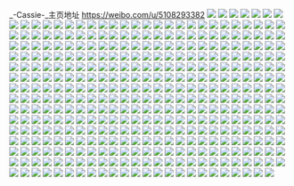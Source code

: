 _-Cassie-_主页地址 https://weibo.com/u/5108293382 
![](https://wx4.sinaimg.cn/mw2000/005zHSsKly1h86q844ejwj33342bcb2a.jpg) 
![](https://wx4.sinaimg.cn/mw2000/005zHSsKly1h84tlfh013j31w02ioas9.jpg) 
![](https://wx4.sinaimg.cn/mw2000/005zHSsKly1h84tlg2q77j316o1kw18j.jpg) 
![](https://wx4.sinaimg.cn/mw2000/005zHSsKly1h84tlgry15j316o1kwk7j.jpg) 
![](https://wx4.sinaimg.cn/mw2000/005zHSsKly1h84tlhbwxxj316o1kw493.jpg) 
![](https://wx4.sinaimg.cn/mw2000/005zHSsKly1h84tlhtklsj316o1kw13h.jpg) 
![](https://wx4.sinaimg.cn/mw2000/005zHSsKly1h84tlnum8hj30u01t0qdl.jpg) 
![](https://wx4.sinaimg.cn/mw2000/005zHSsKly1h83wtpz4ujj30zk0qoak0.jpg) 
![](https://wx4.sinaimg.cn/mw2000/005zHSsKly1h83wtq8yo5j30zk0qon69.jpg) 
![](https://wx4.sinaimg.cn/mw2000/005zHSsKly1h83wtqmo8pj30zk0qownc.jpg) 
![](https://wx4.sinaimg.cn/mw2000/005zHSsKly1h83wtqyxdcj30zk0qon54.jpg) 
![](https://wx4.sinaimg.cn/mw2000/005zHSsKly1h83wtr94qqj30zk0qotiv.jpg) 
![](https://wx4.sinaimg.cn/mw2000/005zHSsKly1h83wtplfx4j30zk0qothw.jpg) 
![](https://wx4.sinaimg.cn/mw2000/005zHSsKly1h83wtrj8btj30zk0qodox.jpg) 
![](https://wx4.sinaimg.cn/mw2000/005zHSsKly1h83wttt45bj33s051cqv7.jpg) 
![](https://wx4.sinaimg.cn/mw2000/005zHSsKly1h83wtuadtij30zk0qon4f.jpg) 
![](https://wx4.sinaimg.cn/mw2000/005zHSsKly1h83wturm1pj30zk0qo7cd.jpg) 
![](https://wx4.sinaimg.cn/mw2000/005zHSsKly1h83wtv1kklj30zk0qo451.jpg) 
![](https://wx4.sinaimg.cn/mw2000/005zHSsKly1h83wtvfkv6j30zk0qowp8.jpg) 
![](https://wx4.sinaimg.cn/mw2000/005zHSsKly1h83wtxc5qnj33s051c4qs.jpg) 
![](https://wx4.sinaimg.cn/mw2000/005zHSsKly1h83wtz81ntj33s051cb2c.jpg) 
![](https://wx4.sinaimg.cn/mw2000/005zHSsKly1h83wu1fs6kj33s051c7wk.jpg) 
![](https://wx4.sinaimg.cn/mw2000/005zHSsKly1h83wu335p3j32o03k0b2a.jpg) 
![](https://wx4.sinaimg.cn/mw2000/005zHSsKly1h83wu4zkzcj33s051c4qt.jpg) 
![](https://wx4.sinaimg.cn/mw2000/005zHSsKly1h83wu72cbej33s051chdw.jpg) 
![](https://wx4.sinaimg.cn/mw2000/005zHSsKly1h83sgpmttbj31w02iohbe.jpg) 
![](https://wx4.sinaimg.cn/mw2000/005zHSsKly1h83sgsuep1j33s051cx6s.jpg) 
![](https://wx4.sinaimg.cn/mw2000/005zHSsKly1h82o375qdcj31w02iotzc.jpg) 
![](https://wx4.sinaimg.cn/mw2000/005zHSsKly1h82o38gq5zj316o1kwdp9.jpg) 
![](https://wx4.sinaimg.cn/mw2000/005zHSsKly1h82o39mx95j316o1kw4b3.jpg) 
![](https://wx4.sinaimg.cn/mw2000/005zHSsKly1h82o3ajuucj31kw16owsc.jpg) 
![](https://wx4.sinaimg.cn/mw2000/005zHSsKly1h82o3c2df8j31w02io4qp.jpg) 
![](https://wx4.sinaimg.cn/mw2000/005zHSsKly1h82o3dtajlj31w02iob29.jpg) 
![](https://wx4.sinaimg.cn/mw2000/005zHSsKly1h82o3fhrvtj31w02io7wh.jpg) 
![](https://wx4.sinaimg.cn/mw2000/005zHSsKly1h82o3h2nh8j31w02io4qp.jpg) 
![](https://wx4.sinaimg.cn/mw2000/005zHSsKly1h82o3j8rt8j31w02io7wh.jpg) 
![](https://wx4.sinaimg.cn/mw2000/005zHSsKly1h82o3qjz0rj32io1w04qp.jpg) 
![](https://wx4.sinaimg.cn/mw2000/005zHSsKly1h82o3scq8oj351c3s0e83.jpg) 
![](https://wx4.sinaimg.cn/mw2000/005zHSsKly1h82o3u8io3j351c3s0kjn.jpg) 
![](https://wx4.sinaimg.cn/mw2000/005zHSsKly1h82o3zwffqj32bc334kjm.jpg) 
![](https://wx4.sinaimg.cn/mw2000/005zHSsKly1h82o40fksxj30u01t0qdl.jpg) 
![](https://wx4.sinaimg.cn/mw2000/005zHSsKly1h82o4218vnj32bc3341ky.jpg) 
![](https://wx4.sinaimg.cn/mw2000/005zHSsKly1h82o44bdsaj32bc3347wj.jpg) 
![](https://wx4.sinaimg.cn/mw2000/005zHSsKly1h82o4cy213j32bc3347wl.jpg) 
![](https://wx4.sinaimg.cn/mw2000/005zHSsKly1h82o4el905j30qo0ilq3o.jpg) 
![](https://wx4.sinaimg.cn/mw2000/005zHSsKly1h816tlkbqzj33342bcu0x.jpg) 
![](https://wx4.sinaimg.cn/mw2000/005zHSsKly1h80eo2c5buj31w02ip4qp.jpg) 
![](https://wx4.sinaimg.cn/mw2000/005zHSsKly1h80eo37z7bj32bc334npe.jpg) 
![](https://wx4.sinaimg.cn/mw2000/005zHSsKly1h80eo46yw9j32bc3344qq.jpg) 
![](https://wx4.sinaimg.cn/mw2000/005zHSsKly1h80eo59jl4j32bc334e82.jpg) 
![](https://wx4.sinaimg.cn/mw2000/005zHSsKly1h80eo76fjjj32bc3344qu.jpg) 
![](https://wx4.sinaimg.cn/mw2000/005zHSsKly1h80eo8k6ztj33342bcx6q.jpg) 
![](https://wx4.sinaimg.cn/mw2000/005zHSsKly1h80eo8zzv7j30u01t0jxz.jpg) 
![](https://wx4.sinaimg.cn/mw2000/005zHSsKly1h7wnu1ugbtj31400u0nfx.jpg) 
![](https://wx4.sinaimg.cn/mw2000/005zHSsKly1h7uh7sz9j7j33342bce83.jpg) 
![](https://wx4.sinaimg.cn/mw2000/005zHSsKly1h7u963yextj32bc334e82.jpg) 
![](https://wx4.sinaimg.cn/mw2000/005zHSsKly1h7tbho73avj31w02iou0x.jpg) 
![](https://wx4.sinaimg.cn/mw2000/005zHSsKly1h7tbhelbg8j31w02iokjl.jpg) 
![](https://wx4.sinaimg.cn/mw2000/005zHSsKly1h7tbhfv7zdj32io1w01kx.jpg) 
![](https://wx4.sinaimg.cn/mw2000/005zHSsKly1h7tbhh4i6lj31w02iohdt.jpg) 
![](https://wx4.sinaimg.cn/mw2000/005zHSsKly1h7tbhiju6dj31w02ioh7f.jpg) 
![](https://wx4.sinaimg.cn/mw2000/005zHSsKly1h7tbhjx5z1j31w02iou0x.jpg) 
![](https://wx4.sinaimg.cn/mw2000/005zHSsKly1h7tbhkvk45j33342bce82.jpg) 
![](https://wx4.sinaimg.cn/mw2000/005zHSsKly1h7tbhmblstj33s051cnpf.jpg) 
![](https://wx4.sinaimg.cn/mw2000/005zHSsKly1h7tbhpkxnwj31w02ioqv5.jpg) 
![](https://wx4.sinaimg.cn/mw2000/005zHSsKly1h7tbhmsm3yj30u01400vq.jpg) 
![](https://wx4.sinaimg.cn/mw2000/005zHSsKly1h7tbhqj5rhj32bc334e81.jpg) 
![](https://wx4.sinaimg.cn/mw2000/005zHSsKly1h7tbhrjl2lj31w02io7wh.jpg) 
![](https://wx4.sinaimg.cn/mw2000/005zHSsKly1h7tbhsg1fgj32bc3344qq.jpg) 
![](https://wx4.sinaimg.cn/mw2000/005zHSsKly1h7t46ew2kqj31w02iou0x.jpg) 
![](https://wx4.sinaimg.cn/mw2000/005zHSsKly1h7stccbtg1j33342bc1ky.jpg) 
![](https://wx4.sinaimg.cn/mw2000/005zHSsKly1h7s6w9peq3j32io1w0x6p.jpg) 
![](https://wx4.sinaimg.cn/mw2000/005zHSsKly1h7s6waaetrj30zk1be43a.jpg) 
![](https://wx4.sinaimg.cn/mw2000/005zHSsKly1h7s6w83cgjj30u01t0tkj.jpg) 
![](https://wx4.sinaimg.cn/mw2000/005zHSsKly1h7s6wax5yrj31be0zkdpy.jpg) 
![](https://wx4.sinaimg.cn/mw2000/005zHSsKly1h7s6wbg11bj31be0zktfd.jpg) 
![](https://wx4.sinaimg.cn/mw2000/005zHSsKly1h7s6wbqv2cj30zk1bedjk.jpg) 
![](https://wx4.sinaimg.cn/mw2000/005zHSsKly1h7s6wc7702j30zk1betah.jpg) 
![](https://wx4.sinaimg.cn/mw2000/005zHSsKly1h7s6wcii1nj30zk1be7an.jpg) 
![](https://wx4.sinaimg.cn/mw2000/005zHSsKly1h7s6wcpbm7j31be0zkte7.jpg) 
![](https://wx4.sinaimg.cn/mw2000/005zHSsKly1h7pbl8u0v8j32bc334kjo.jpg) 
![](https://wx4.sinaimg.cn/mw2000/005zHSsKly1h7ovb8ww1ej30zk1betla.jpg) 
![](https://wx4.sinaimg.cn/mw2000/005zHSsKly1h7ovb96ct1j31be0zk43s.jpg) 
![](https://wx4.sinaimg.cn/mw2000/005zHSsKly1h7ovb9ez5pj30zk1be752.jpg) 
![](https://wx4.sinaimg.cn/mw2000/005zHSsKly1h7ovb9oieyj30zk1be40t.jpg) 
![](https://wx4.sinaimg.cn/mw2000/005zHSsKly1h7ovb9vzspj30zk1bejv9.jpg) 
![](https://wx4.sinaimg.cn/mw2000/005zHSsKly1h7ovbaidznj32io1w0x6p.jpg) 
![](https://wx4.sinaimg.cn/mw2000/005zHSsKly1h7ovbaw6e3j30zk0qok19.jpg) 
![](https://wx4.sinaimg.cn/mw2000/005zHSsKly1h7ovbb7krxj30zk0qo13t.jpg) 
![](https://wx4.sinaimg.cn/mw2000/005zHSsKly1h7ovbbiqndj30zk0qowkn.jpg) 
![](https://wx4.sinaimg.cn/mw2000/005zHSsKly1h7ovb89be9j30zk0qon8d.jpg) 
![](https://wx4.sinaimg.cn/mw2000/005zHSsKly1h7oq2iz97kj32io1w01ky.jpg) 
![](https://wx4.sinaimg.cn/mw2000/005zHSsKly1h7lw5jjc0dj30qo06zjs8.jpg) 
![](https://wx4.sinaimg.cn/mw2000/005zHSsKly1h7k6lxb4cuj32io1w01kx.jpg) 
![](https://wx4.sinaimg.cn/mw2000/005zHSsKly1h7k6lyumdgj31w02ioqv5.jpg) 
![](https://wx4.sinaimg.cn/mw2000/005zHSsKly1h7k6m0gzvoj31w02iokjl.jpg) 
![](https://wx4.sinaimg.cn/mw2000/005zHSsKly1h7k6m198iyj33342bckjl.jpg) 
![](https://wx4.sinaimg.cn/mw2000/005zHSsKly1h7k6m1xxi1j32bc334hdt.jpg) 
![](https://wx4.sinaimg.cn/mw2000/005zHSsKly1h7k6m3sjt2j32bc334x6t.jpg) 
![](https://wx4.sinaimg.cn/mw2000/005zHSsKly1h7k6m5ghgrj32bc334qv7.jpg) 
![](https://wx4.sinaimg.cn/mw2000/005zHSsKly1h7gjo69su2j31w02iob29.jpg) 
![](https://wx4.sinaimg.cn/mw2000/005zHSsKly1h7gjo7dthxj31w02io7bo.jpg) 
![](https://wx4.sinaimg.cn/mw2000/005zHSsKly1h7gjo8vhg6j31w02iojx7.jpg) 
![](https://wx4.sinaimg.cn/mw2000/005zHSsKly1h7gjoe0dwcj31w02iodl5.jpg) 
![](https://wx4.sinaimg.cn/mw2000/005zHSsKly1h7gjo9wgc2j31w02iotfe.jpg) 
![](https://wx4.sinaimg.cn/mw2000/005zHSsKly1h7gjoav3gjj31w02ion1d.jpg) 
![](https://wx4.sinaimg.cn/mw2000/005zHSsKly1h7gjobxjtcj31w02ionpd.jpg) 
![](https://wx4.sinaimg.cn/mw2000/005zHSsKly1h7gjocydohj31w02iogpo.jpg) 
![](https://wx4.sinaimg.cn/mw2000/005zHSsKly1h7gjoezjjuj31w02iodj7.jpg) 
![](https://wx4.sinaimg.cn/mw2000/005zHSsKly1h7gjogvo8fj32io1w07fw.jpg) 
![](https://wx4.sinaimg.cn/mw2000/005zHSsKly1h7gjoi6g74j33342bckjl.jpg) 
![](https://wx4.sinaimg.cn/mw2000/005zHSsKly1h7gjojv5eej32bc3347wh.jpg) 
![](https://wx4.sinaimg.cn/mw2000/005zHSsKly1h7gjolftxcj32bc3347wi.jpg) 
![](https://wx4.sinaimg.cn/mw2000/005zHSsKly1h7gjomrp8gj32bc334u0z.jpg) 
![](https://wx4.sinaimg.cn/mw2000/005zHSsKly1h7gjonnb13j32bc334u0x.jpg) 
![](https://wx4.sinaimg.cn/mw2000/005zHSsKly1h7gjoowpq8j32bc3344qq.jpg) 
![](https://wx4.sinaimg.cn/mw2000/005zHSsKly1h77dzjx87gj32c0340x6q.jpg) 
![](https://wx4.sinaimg.cn/mw2000/005zHSsKly1h77dzkwcvcj32c0340x6p.jpg) 
![](https://wx4.sinaimg.cn/mw2000/005zHSsKly1h77dzn768hj32c0340tv4.jpg) 
![](https://wx4.sinaimg.cn/mw2000/005zHSsKly1h77dzqm20ij32bq340x6q.jpg) 
![](https://wx4.sinaimg.cn/mw2000/005zHSsKly1h77dzrd5oqj30zk0qoakk.jpg) 
![](https://wx4.sinaimg.cn/mw2000/005zHSsKly1h77dzrn45ij30zk1bewnm.jpg) 
![](https://wx4.sinaimg.cn/mw2000/005zHSsKly1h77dzh1mmjj30zk1begys.jpg) 
![](https://wx4.sinaimg.cn/mw2000/005zHSsKly1h77dzrz88aj30zk1bewfs.jpg) 
![](https://wx4.sinaimg.cn/mw2000/005zHSsKly1h77dzswkkkj30zk1bemyc.jpg) 
![](https://wx4.sinaimg.cn/mw2000/005zHSsKly1h77dzvw21jj32c23407wl.jpg) 
![](https://wx4.sinaimg.cn/mw2000/005zHSsKly1h77do7g87uj33402c0b2b.jpg) 
![](https://wx4.sinaimg.cn/mw2000/005zHSsKly1h77do9bstlj33402c0qv7.jpg) 
![](https://wx4.sinaimg.cn/mw2000/005zHSsKly1h77doatovnj33402c0wxc.jpg) 
![](https://wx4.sinaimg.cn/mw2000/005zHSsKly1h77doc6k6nj32c03407h5.jpg) 
![](https://wx4.sinaimg.cn/mw2000/005zHSsKly1h77doci4bbj31be0zkjyf.jpg) 
![](https://wx4.sinaimg.cn/mw2000/005zHSsKly1h77do69szyj30zk1be430.jpg) 
![](https://wx4.sinaimg.cn/mw2000/005zHSsKly1h77buhw08xj322t1sce82.jpg) 
![](https://wx4.sinaimg.cn/mw2000/005zHSsKly1h77buffk5vj32061mex6p.jpg) 
![](https://wx4.sinaimg.cn/mw2000/005zHSsKly1h77budgneej32ds1scwt6.jpg) 
![](https://wx4.sinaimg.cn/mw2000/005zHSsKly1h776tr1zd7j33342bc7wh.jpg) 
![](https://wx4.sinaimg.cn/mw2000/005zHSsKly1h776tswj7fj351c3s0hdw.jpg) 
![](https://wx4.sinaimg.cn/mw2000/005zHSsKly1h776ttw3ptj32bc334afb.jpg) 
![](https://wx4.sinaimg.cn/mw2000/005zHSsKly1h776tuuyimj33342bcqv6.jpg) 
![](https://wx4.sinaimg.cn/mw2000/005zHSsKly1h776twicw2j32bc334gpl.jpg) 
![](https://wx4.sinaimg.cn/mw2000/005zHSsKly1h774ll1ef0j30qo0pv79f.jpg) 
![](https://wx4.sinaimg.cn/mw2000/005zHSsKly1h75zmrdxyvj32bc334b2b.jpg) 
![](https://wx4.sinaimg.cn/mw2000/005zHSsKly1h6k67zz7djj33402c0k3j.jpg) 
![](https://wx4.sinaimg.cn/mw2000/005zHSsKly1h6k6834spbj33402c01kx.jpg) 
![](https://wx4.sinaimg.cn/mw2000/005zHSsKly1h6k685ktz5j33402c04b2.jpg) 
![](https://wx4.sinaimg.cn/mw2000/005zHSsKly1h6k687zryjj32ds1scnpe.jpg) 
![](https://wx4.sinaimg.cn/mw2000/005zHSsKly1h6k68akwskj33402c0tg2.jpg) 
![](https://wx4.sinaimg.cn/mw2000/005zHSsKly1h6k68broojj33402c0b2b.jpg) 
![](https://wx4.sinaimg.cn/mw2000/005zHSsKly1h6k68cyhfzj33402c0x6q.jpg) 
![](https://wx4.sinaimg.cn/mw2000/005zHSsKly1h6k68gf1r2j33402c0u0z.jpg) 
![](https://wx4.sinaimg.cn/mw2000/005zHSsKly1h6k67wa30sj33402c0hdv.jpg) 
![](https://wx4.sinaimg.cn/mw2000/005zHSsKly1h6k395csezj351c3s012g.jpg) 
![](https://wx4.sinaimg.cn/mw2000/005zHSsKly1h6j8qcm68ej30zk1bedlf.jpg) 
![](https://wx4.sinaimg.cn/mw2000/005zHSsKly1h6j8qczb71j31be0zkdj9.jpg) 
![](https://wx4.sinaimg.cn/mw2000/005zHSsKly1h6j8qd7wuqj31be0zkn59.jpg) 
![](https://wx4.sinaimg.cn/mw2000/005zHSsKly1h6j8qdzhcqj31k016043r.jpg) 
![](https://wx4.sinaimg.cn/mw2000/005zHSsKly1h6j8qghfz8j33402c0npf.jpg) 
![](https://wx4.sinaimg.cn/mw2000/005zHSsKly1h6j8qhpwaqj31k01604om.jpg) 
![](https://wx4.sinaimg.cn/mw2000/005zHSsKly1h6j8qj89k9j31k0160qrf.jpg) 
![](https://wx4.sinaimg.cn/mw2000/005zHSsKly1h6j8qjvvuhj31k01607c7.jpg) 
![](https://wx4.sinaimg.cn/mw2000/005zHSsKly1h6j4es9kf7j33402c0kjn.jpg) 
![](https://wx4.sinaimg.cn/mw2000/005zHSsKly1h6j4ew1iugj33402c04ae.jpg) 
![](https://wx4.sinaimg.cn/mw2000/005zHSsKly1h6j4f8nkt8j32c0340x6t.jpg) 
![](https://wx4.sinaimg.cn/mw2000/005zHSsKly1h6j4fpfj18j33402c07wl.jpg) 
![](https://wx4.sinaimg.cn/mw2000/005zHSsKly1h6j4g2yya3j33402c0hdv.jpg) 
![](https://wx4.sinaimg.cn/mw2000/005zHSsKly1h6j4jh5qlzj33402c0u10.jpg) 
![](https://wx4.sinaimg.cn/mw2000/005zHSsKly1h6j4jmwmisj33402c0wtm.jpg) 
![](https://wx4.sinaimg.cn/mw2000/005zHSsKly1h6j4jsryiij33402c0hdv.jpg) 
![](https://wx4.sinaimg.cn/mw2000/005zHSsKly1h6j4jtl53kj31be0zkak7.jpg) 
![](https://wx4.sinaimg.cn/mw2000/005zHSsKly1h6j4ju2lskj31be0zk7g7.jpg) 
![](https://wx4.sinaimg.cn/mw2000/005zHSsKly1h6fslkrcxxj32bc334u0x.jpg) 
![](https://wx4.sinaimg.cn/mw2000/005zHSsKly1h6fse841r1j33362bcah8.jpg) 
![](https://wx4.sinaimg.cn/mw2000/005zHSsKly1h6dxczbfpmj32bc34uu0x.jpg) 
![](https://wx4.sinaimg.cn/mw2000/005zHSsKly1h6dxd0xe6jj316o1kwwu4.jpg) 
![](https://wx4.sinaimg.cn/mw2000/005zHSsKly1h6dxd5zgxdj32bc340x6p.jpg) 
![](https://wx4.sinaimg.cn/mw2000/005zHSsKly1h6dxddvyl9j32bc3344qq.jpg) 
![](https://wx4.sinaimg.cn/mw2000/005zHSsKly1h6dxe9cdkyj351c3s0kjp.jpg) 
![](https://wx4.sinaimg.cn/mw2000/005zHSsKly1h6dxdok5d3j32io1w0kjl.jpg) 
![](https://wx4.sinaimg.cn/mw2000/005zHSsKly1h6dxda8y60j32io1w0h0y.jpg) 
![](https://wx4.sinaimg.cn/mw2000/005zHSsKly1h6dxdhtpgmj32bc348ag3.jpg) 
![](https://wx4.sinaimg.cn/mw2000/005zHSsKly1h6dxdlhbrxj32bc3347wi.jpg) 
![](https://wx4.sinaimg.cn/mw2000/005zHSsKly1h6dxdqp28gj32bc3347wi.jpg) 
![](https://wx4.sinaimg.cn/mw2000/005zHSsKly1h6dxdsppg2j32bc3347a6.jpg) 
![](https://wx4.sinaimg.cn/mw2000/005zHSsKly1h6dxec6d1uj31w02ioe81.jpg) 
![](https://wx4.sinaimg.cn/mw2000/005zHSsKly1h6dxduo2c9j31h62ionju.jpg) 
![](https://wx4.sinaimg.cn/mw2000/005zHSsKly1h6dxdx0l7kj31w02io0v1.jpg) 
![](https://wx4.sinaimg.cn/mw2000/005zHSsKly1h6dxdz2y7ij32bc33443b.jpg) 
![](https://wx4.sinaimg.cn/mw2000/005zHSsKly1h6dxe2iqhej32bc334kjn.jpg) 
![](https://wx4.sinaimg.cn/mw2000/005zHSsKly1h6dxe4v5g2j32io1w0dhr.jpg) 
![](https://wx4.sinaimg.cn/mw2000/005zHSsKly1h6dxee9spkj32bc334q8q.jpg) 
![](https://wx4.sinaimg.cn/mw2000/005zHSsKly1h65ah9lctfj33342bc75r.jpg) 
![](https://wx4.sinaimg.cn/mw2000/005zHSsKly1h61ldsk7g2j30w80qo401.jpg) 
![](https://wx4.sinaimg.cn/mw2000/005zHSsKly1h61ldr4a18j30wq0qowpg.jpg) 
![](https://wx4.sinaimg.cn/mw2000/005zHSsKly1h61ldu4v82j30wm0qoal2.jpg) 
![](https://wx4.sinaimg.cn/mw2000/005zHSsKly1h61ldvp1tej30wo0qoac0.jpg) 
![](https://wx4.sinaimg.cn/mw2000/005zHSsKly1h61ldx76gyj30zk0qodop.jpg) 
![](https://wx4.sinaimg.cn/mw2000/005zHSsKly1h61ldy0bgbj30zk0qon65.jpg) 
![](https://wx4.sinaimg.cn/mw2000/005zHSsKly1h61ldz1q9hj30zk0qogw5.jpg) 
![](https://wx4.sinaimg.cn/mw2000/005zHSsKly1h61ldzkierj30zk0k03ze.jpg) 
![](https://wx4.sinaimg.cn/mw2000/005zHSsKly1h60nrd4s37j31w02iob29.jpg) 
![](https://wx4.sinaimg.cn/mw2000/005zHSsKly1h60nrjw7h9j31w02iob29.jpg) 
![](https://wx4.sinaimg.cn/mw2000/005zHSsKly1h60nrrrb54j31w02iotd1.jpg) 
![](https://wx4.sinaimg.cn/mw2000/005zHSsKly1h60nswrshhj335s2dc1kz.jpg) 
![](https://wx4.sinaimg.cn/mw2000/005zHSsKly1h60ntxtim4j33342bckjm.jpg) 
![](https://wx4.sinaimg.cn/mw2000/005zHSsKly1h60nrx5bsfj32bc334jyt.jpg) 
![](https://wx4.sinaimg.cn/mw2000/005zHSsKly1h60ns1vreij32bc334npd.jpg) 
![](https://wx4.sinaimg.cn/mw2000/005zHSsKly1h60ns5vqb5j33342bc785.jpg) 
![](https://wx4.sinaimg.cn/mw2000/005zHSsKly1h60nu2khhej32bc3344qq.jpg) 
![](https://wx4.sinaimg.cn/mw2000/005zHSsKly1h60nsgkujsj32az3427wh.jpg) 
![](https://wx4.sinaimg.cn/mw2000/005zHSsKly1h60nspsni7j32aw340kjl.jpg) 
![](https://wx4.sinaimg.cn/mw2000/005zHSsKly1h60nsbjilpj31w02ion03.jpg) 
![](https://wx4.sinaimg.cn/mw2000/005zHSsKly1h60nt9sr39j33342bcu0y.jpg) 
![](https://wx4.sinaimg.cn/mw2000/005zHSsKly1h60ntly33qj32bc334tcy.jpg) 
![](https://wx4.sinaimg.cn/mw2000/005zHSsKly1h60nu68b97j33342bcnpd.jpg) 
![](https://wx4.sinaimg.cn/mw2000/005zHSsKly1h60nu9fc5uj33342bc0zf.jpg) 
![](https://wx4.sinaimg.cn/mw2000/005zHSsKly1h60h7y2dooj33342bckjl.jpg) 
![](https://wx4.sinaimg.cn/mw2000/005zHSsKly1h5yxe07tyzj32bc334x6p.jpg) 
![](https://wx4.sinaimg.cn/mw2000/005zHSsKly1h5xpden0sqj335s2dcam6.jpg) 
![](https://wx4.sinaimg.cn/mw2000/005zHSsKly1h5xpdglnwjj33342bc7uz.jpg) 
![](https://wx4.sinaimg.cn/mw2000/005zHSsKly1h5xpdl10nfj32bc334npe.jpg) 
![](https://wx4.sinaimg.cn/mw2000/005zHSsKly1h5w1t0vrvuj30zk0qogul.jpg) 
![](https://wx4.sinaimg.cn/mw2000/005zHSsKly1h5w1t1suzyj30zk0qon62.jpg) 
![](https://wx4.sinaimg.cn/mw2000/005zHSsKly1h5qwpjcunrj30p71c60w9.jpg) 
![](https://wx4.sinaimg.cn/mw2000/005zHSsKly1h5qwpjsfc7j30pr1c6acy.jpg) 
![](https://wx4.sinaimg.cn/mw2000/005zHSsKly1h5prcr7a07j30sc1ln17h.jpg) 
![](https://wx4.sinaimg.cn/mw2000/005zHSsKly1h5prcrmgqij30vk0u0jv5.jpg) 
![](https://wx4.sinaimg.cn/mw2000/005zHSsKly1h5prcs73szj30u03a1tjy.jpg) 
![](https://wx4.sinaimg.cn/mw2000/005zHSsKly1h5prcssi6cj30u00jxwk1.jpg) 
![](https://wx4.sinaimg.cn/mw2000/005zHSsKly1h5prctocf6j30wg138n9l.jpg) 
![](https://wx4.sinaimg.cn/mw2000/005zHSsKly1h5prcunb50j30v91vowyq.jpg) 
![](https://wx4.sinaimg.cn/mw2000/005zHSsKly1h5prcvi0k7j30v91vok8j.jpg) 
![](https://wx4.sinaimg.cn/mw2000/005zHSsKly1h5prcwntvgj31t00u0tgc.jpg) 
![](https://wx4.sinaimg.cn/mw2000/005zHSsKly1h5prm1ou3lj31t00u0123.jpg) 
![](https://wx4.sinaimg.cn/mw2000/005zHSsKly1h5oyq5uplbj33s051cqv7.jpg) 
![](https://wx4.sinaimg.cn/mw2000/005zHSsKly1h5oyqeoaogj32bc334aut.jpg) 
![](https://wx4.sinaimg.cn/mw2000/005zHSsKly1h5oypz4qp3j33s051cu0z.jpg) 
![](https://wx4.sinaimg.cn/mw2000/005zHSsKly1h5oyqd7fhej32bc334h9i.jpg) 
![](https://wx4.sinaimg.cn/mw2000/005zHSsKly1h5oyqbbku5j33s051c4qr.jpg) 
![](https://wx4.sinaimg.cn/mw2000/005zHSsKly1h5oyqg3wunj32bc334tt1.jpg) 
![](https://wx4.sinaimg.cn/mw2000/005zHSsKly1h5mvtb8ox3j32bc334kjo.jpg) 
![](https://wx4.sinaimg.cn/mw2000/005zHSsKly1h5mvtcmjddj32bc334e82.jpg) 
![](https://wx4.sinaimg.cn/mw2000/005zHSsKly1h5mvikz7cgj31o02807wh.jpg) 
![](https://wx4.sinaimg.cn/mw2000/005zHSsKly1h5mvimhdrgj31o0280b2a.jpg) 
![](https://wx4.sinaimg.cn/mw2000/005zHSsKly1h5mving8ubj31o0280npd.jpg) 
![](https://wx4.sinaimg.cn/mw2000/005zHSsKly1h5mviplb9fj32c0340e83.jpg) 
![](https://wx4.sinaimg.cn/mw2000/005zHSsKly1h5mvis50dej32c0340x6q.jpg) 
![](https://wx4.sinaimg.cn/mw2000/005zHSsKly1h5mviuv726j32c03407wk.jpg) 
![](https://wx4.sinaimg.cn/mw2000/005zHSsKly1h5mvixw2tgj32c0340qv7.jpg) 
![](https://wx4.sinaimg.cn/mw2000/005zHSsKly1h5mviypa2sj32bc334b2a.jpg) 
![](https://wx4.sinaimg.cn/mw2000/005zHSsKly1h5mvji6kx6j32c0340qv7.jpg) 
![](https://wx4.sinaimg.cn/mw2000/005zHSsKly1h5marleq0aj33s051cx6r.jpg) 
![](https://wx4.sinaimg.cn/mw2000/005zHSsKly1h5marqjo0hj32bc3344qq.jpg) 
![](https://wx4.sinaimg.cn/mw2000/005zHSsKly1h5marxtmfrj33s051cnpf.jpg) 
![](https://wx4.sinaimg.cn/mw2000/005zHSsKly1h5mas3w2cpj33s051cqv7.jpg) 
![](https://wx4.sinaimg.cn/mw2000/005zHSsKly1h5masaw85dj33s051cu0z.jpg) 
![](https://wx4.sinaimg.cn/mw2000/005zHSsKly1h5masdc1faj33342bc7wh.jpg) 
![](https://wx4.sinaimg.cn/mw2000/005zHSsKly1h5masjs8rrj33s051cnpf.jpg) 
![](https://wx4.sinaimg.cn/mw2000/005zHSsKly1h5mast1e72j33s051ce84.jpg) 
![](https://wx4.sinaimg.cn/mw2000/005zHSsKly1h5mat2uxnsj32o03k07wi.jpg) 
![](https://wx4.sinaimg.cn/mw2000/005zHSsKly1h5mat9z5t0j33k02b61ky.jpg) 
![](https://wx4.sinaimg.cn/mw2000/005zHSsKly1h5matestu0j33342bchdu.jpg) 
![](https://wx4.sinaimg.cn/mw2000/005zHSsKly1h5maosrmsuj316o1kwtqb.jpg) 
![](https://wx4.sinaimg.cn/mw2000/005zHSsKly1h5maow7fdqj32bc334hdt.jpg) 
![](https://wx4.sinaimg.cn/mw2000/005zHSsKly1h5map4hqupj32bc334b29.jpg) 
![](https://wx4.sinaimg.cn/mw2000/005zHSsKly1h5map8d8byj32bc334b2a.jpg) 
![](https://wx4.sinaimg.cn/mw2000/005zHSsKly1h5maqamndqj31w02ionpd.jpg) 
![](https://wx4.sinaimg.cn/mw2000/005zHSsKly1h5mape67shj32bc334x6q.jpg) 
![](https://wx4.sinaimg.cn/mw2000/005zHSsKly1h5mapj25dvj33342bcx6q.jpg) 
![](https://wx4.sinaimg.cn/mw2000/005zHSsKly1h5mapnc86ej33342bce82.jpg) 
![](https://wx4.sinaimg.cn/mw2000/005zHSsKly1h5maprw8hkj32bc334npe.jpg) 
![](https://wx4.sinaimg.cn/mw2000/005zHSsKly1h5mapvm7hbj33342bc7wi.jpg) 
![](https://wx4.sinaimg.cn/mw2000/005zHSsKly1h5mapzc65oj33342bcx6p.jpg) 
![](https://wx4.sinaimg.cn/mw2000/005zHSsKly1h5maq3n4exj33342bcb2a.jpg) 
![](https://wx4.sinaimg.cn/mw2000/005zHSsKly1h5m69h85l2j33s051fqv6.jpg) 
![](https://wx4.sinaimg.cn/mw2000/005zHSsKly1h5lq547aqnj31w02iokjl.jpg) 
![](https://wx4.sinaimg.cn/mw2000/005zHSsKly1h5lq54udkej316o1kwtqb.jpg) 
![](https://wx4.sinaimg.cn/mw2000/005zHSsKly1h5lq55o85zj32bc3347wi.jpg) 
![](https://wx4.sinaimg.cn/mw2000/005zHSsKly1h5i54mjwh8j33342bcx6p.jpg) 
![](https://wx4.sinaimg.cn/mw2000/005zHSsKly1h5i54pkrrwj33342bcb29.jpg) 
![](https://wx4.sinaimg.cn/mw2000/005zHSsKly1h5i54t8acdj33342bcnpd.jpg) 
![](https://wx4.sinaimg.cn/mw2000/005zHSsKly1h5gtrrgw5aj33s051chdv.jpg) 
![](https://wx4.sinaimg.cn/mw2000/005zHSsKly1h5gtrsutfmj33s051cnpf.jpg) 
![](https://wx4.sinaimg.cn/mw2000/005zHSsKly1h5gtruwm18j33s051c1l0.jpg) 
![](https://wx4.sinaimg.cn/mw2000/005zHSsKly1h5b8akgotuj32bc3344qq.jpg) 
![](https://wx4.sinaimg.cn/mw2000/005zHSsKly1h5b8anx63sj32bc334e82.jpg) 
![](https://wx4.sinaimg.cn/mw2000/005zHSsKly1h5b8arp8cnj32bc336qv5.jpg) 
![](https://wx4.sinaimg.cn/mw2000/005zHSsKly1h5b8atu2ozj32bc3344qq.jpg) 
![](https://wx4.sinaimg.cn/mw2000/005zHSsKly1h5b8avrijfj32bc3344qq.jpg) 
![](https://wx4.sinaimg.cn/mw2000/005zHSsKly1h5b8axjo4kj32bc334kjm.jpg) 
![](https://wx4.sinaimg.cn/mw2000/005zHSsKly1h5b8az5tl8j32bc334kjl.jpg) 
![](https://wx4.sinaimg.cn/mw2000/005zHSsKly1h5b8b0z22pj32bc3344qq.jpg) 
![](https://wx4.sinaimg.cn/mw2000/005zHSsKly1h5b8b372w7j32bc334npe.jpg) 
![](https://wx4.sinaimg.cn/mw2000/005zHSsKly1h5b8b5zruaj33342bcx6q.jpg) 
![](https://wx4.sinaimg.cn/mw2000/005zHSsKly1h5b8b8b9bgj32bc3341ky.jpg) 
![](https://wx4.sinaimg.cn/mw2000/005zHSsKly1h5773udnd0j33342bc4qp.jpg) 
![](https://wx4.sinaimg.cn/mw2000/005zHSsKly1h5773waq1aj33342bchdt.jpg) 
![](https://wx4.sinaimg.cn/mw2000/005zHSsKly1h5773y06vtj33342bc1ky.jpg) 
![](https://wx4.sinaimg.cn/mw2000/005zHSsKly1h5773zmiepj33342bc1kx.jpg) 
![](https://wx4.sinaimg.cn/mw2000/005zHSsKly1h57740gd29j32bc334e81.jpg) 
![](https://wx4.sinaimg.cn/mw2000/005zHSsKly1h57741gex8j33342bcx6p.jpg) 
![](https://wx4.sinaimg.cn/mw2000/005zHSsKly1h57743462wj33342bc4qr.jpg) 
![](https://wx4.sinaimg.cn/mw2000/005zHSsKly1h4zha0rworj33342bckjm.jpg) 
![](https://wx4.sinaimg.cn/mw2000/005zHSsKly1h4zha25pn3j33342bc7wi.jpg) 
![](https://wx4.sinaimg.cn/mw2000/005zHSsKly1h4zha3ezgjj33342bc4qq.jpg) 
![](https://wx4.sinaimg.cn/mw2000/005zHSsKly1h4zha4jrazj32bc334npd.jpg) 
![](https://wx4.sinaimg.cn/mw2000/005zHSsKly1h4zha5m1lzj33342bc4qq.jpg) 
![](https://wx4.sinaimg.cn/mw2000/005zHSsKly1h4zha6h9dxj32bc334e81.jpg) 
![](https://wx4.sinaimg.cn/mw2000/005zHSsKly1h4zha7hxshj32bc3344qq.jpg) 
![](https://wx4.sinaimg.cn/mw2000/005zHSsKly1h4zha8mcx1j33342bce82.jpg) 
![](https://wx4.sinaimg.cn/mw2000/005zHSsKly1h4zha9xs2xj32bc334x6p.jpg) 
![](https://wx4.sinaimg.cn/mw2000/005zHSsKly1h4zhab4k1fj32bc334npe.jpg) 
![](https://wx4.sinaimg.cn/mw2000/005zHSsKly1h4zhac2akfj32bc334b2a.jpg) 
![](https://wx4.sinaimg.cn/mw2000/005zHSsKly1h4zhad23pkj32bc3341ky.jpg) 
![](https://wx4.sinaimg.cn/mw2000/005zHSsKly1h4zhaek87pj32bc334hdu.jpg) 
![](https://wx4.sinaimg.cn/mw2000/005zHSsKly1h4zhagcwivj33342bcx6q.jpg) 
![](https://wx4.sinaimg.cn/mw2000/005zHSsKly1h4zhaj0nhzj33342bce82.jpg) 
![](https://wx4.sinaimg.cn/mw2000/005zHSsKly1h4zhakjah9j32bc334x6q.jpg) 
![](https://wx4.sinaimg.cn/mw2000/005zHSsKly1h4zhalzl2pj32bc334x6q.jpg) 
![](https://wx4.sinaimg.cn/mw2000/005zHSsKly1h4zhamtolpj32bc334e81.jpg) 
![](https://wx4.sinaimg.cn/mw2000/005zHSsKly1h4vmqunlebj30qo0c6aad.jpg) 
![](https://wx4.sinaimg.cn/mw2000/005zHSsKly1h4vmqux5d9j30qo0dkq3k.jpg) 
![](https://wx4.sinaimg.cn/mw2000/005zHSsKly1h4vmqv6ndxj30p00va3zi.jpg) 
![](https://wx4.sinaimg.cn/mw2000/005zHSsKly1h4vmqvh3hbj30ni12v75l.jpg) 
![](https://wx4.sinaimg.cn/mw2000/005zHSsKly1h4v3wbs3wnj31w02io4qp.jpg) 
![](https://wx4.sinaimg.cn/mw2000/005zHSsKly1h4v3wkwo8cj31w02io7wh.jpg) 
![](https://wx4.sinaimg.cn/mw2000/005zHSsKly1h4v3wvji0uj31w02ioe81.jpg) 
![](https://wx4.sinaimg.cn/mw2000/005zHSsKly1h4v3xcevjij31w02io7wh.jpg) 
![](https://wx4.sinaimg.cn/mw2000/005zHSsKly1h4tigt624pj32bc334qv6.jpg) 
![](https://wx4.sinaimg.cn/mw2000/005zHSsKly1h4kkyg19e0j32bc334hdu.jpg) 
![](https://wx4.sinaimg.cn/mw2000/005zHSsKly1h4kkyk07huj33342bcb2a.jpg) 
![](https://wx4.sinaimg.cn/mw2000/005zHSsKly1h4kkyo3bnzj32bc334b2a.jpg) 
![](https://wx4.sinaimg.cn/mw2000/005zHSsKly1h4kkysh4otj32bc334e82.jpg) 
![](https://wx4.sinaimg.cn/mw2000/005zHSsKly1h4kkyx60rjj32bc334e82.jpg) 
![](https://wx4.sinaimg.cn/mw2000/005zHSsKly1h4kkz2au7ij33342bckjm.jpg) 
![](https://wx4.sinaimg.cn/mw2000/005zHSsKly1h4kkz7icy1j32bc3347wi.jpg) 
![](https://wx4.sinaimg.cn/mw2000/005zHSsKly1h4kkzbpg67j33342bchdu.jpg) 
![](https://wx4.sinaimg.cn/mw2000/005zHSsKly1h4k96bjmunj32bc334b2a.jpg) 
![](https://wx4.sinaimg.cn/mw2000/005zHSsKly1h4ji7dtz6bj316o1kxqkr.jpg) 
![](https://wx4.sinaimg.cn/mw2000/005zHSsKly1h4ji7o61n7j316o1kwwzy.jpg) 
![](https://wx4.sinaimg.cn/mw2000/005zHSsKly1h4ji7hyce5j31w02iohdt.jpg) 
![](https://wx4.sinaimg.cn/mw2000/005zHSsKly1h4ji7kjfdxj30u0140n7e.jpg) 
![](https://wx4.sinaimg.cn/mw2000/005zHSsKly1h4ji7mifw4j30u0140n7g.jpg) 
![](https://wx4.sinaimg.cn/mw2000/005zHSsKly1h4ji7x4dy6j32bc334u0x.jpg) 
![](https://wx4.sinaimg.cn/mw2000/005zHSsKly1h4ji80d83rj33342bcnpd.jpg) 
![](https://wx4.sinaimg.cn/mw2000/005zHSsKly1h4ji8d3il4j33342bchdu.jpg) 
![](https://wx4.sinaimg.cn/mw2000/005zHSsKly1h4ji8itmcvj33342bc4qq.jpg) 
![](https://wx4.sinaimg.cn/mw2000/005zHSsKly1h4jf46sgimj33342bcqv7.jpg) 
![](https://wx4.sinaimg.cn/mw2000/005zHSsKly1h4jf4a9khgj32bc334b2a.jpg) 
![](https://wx4.sinaimg.cn/mw2000/005zHSsKly1h4jf4aqdqjj30qo0k00vn.jpg) 
![](https://wx4.sinaimg.cn/mw2000/005zHSsKly1h4jf4d6ifoj32bc334kjm.jpg) 
![](https://wx4.sinaimg.cn/mw2000/005zHSsKly1h4iad2x3b2j323u35se82.jpg) 
![](https://wx4.sinaimg.cn/mw2000/005zHSsKly1h4iaavw56qj335s23uu0x.jpg) 
![](https://wx4.sinaimg.cn/mw2000/005zHSsKly1h4iab7suumj335s23u7wi.jpg) 
![](https://wx4.sinaimg.cn/mw2000/005zHSsKly1h4iabicg8oj323u35s4qq.jpg) 
![](https://wx4.sinaimg.cn/mw2000/005zHSsKly1h4iaelqvxkj335s23u1kz.jpg) 
![](https://wx4.sinaimg.cn/mw2000/005zHSsKly1h4iabt7dvhj335s23ue82.jpg) 
![](https://wx4.sinaimg.cn/mw2000/005zHSsKly1h4iac9g5qqj335s23uhdu.jpg) 
![](https://wx4.sinaimg.cn/mw2000/005zHSsKly1h4iacplsoij323u35sqv6.jpg) 
![](https://wx4.sinaimg.cn/mw2000/005zHSsKly1h4iadg2snpj32re23ukjm.jpg) 
![](https://wx4.sinaimg.cn/mw2000/005zHSsKly1h4iadz8xgpj335s23ukjn.jpg) 
![](https://wx4.sinaimg.cn/mw2000/005zHSsKly1h4iaf8pkpjj335s23u4qs.jpg) 
![](https://wx4.sinaimg.cn/mw2000/005zHSsKly1h4i4le1q8cj335s23uu0y.jpg) 
![](https://wx4.sinaimg.cn/mw2000/005zHSsKly1h4i4n70w3qj335s23ukjm.jpg) 
![](https://wx4.sinaimg.cn/mw2000/005zHSsKly1h4i4lx3u83j323u35snpe.jpg) 
![](https://wx4.sinaimg.cn/mw2000/005zHSsKly1h4i4n0epalj335s23uhdu.jpg) 
![](https://wx4.sinaimg.cn/mw2000/005zHSsKly1h4i4ms5mz0j31kw11xtp6.jpg) 
![](https://wx4.sinaimg.cn/mw2000/005zHSsKly1h4i4mpt45aj335s23ue82.jpg) 
![](https://wx4.sinaimg.cn/mw2000/005zHSsKly1h4i4m5g6bcj335s23ux6q.jpg) 
![](https://wx4.sinaimg.cn/mw2000/005zHSsKly1h4i4mdbpo4j323u35shdu.jpg) 
![](https://wx4.sinaimg.cn/mw2000/005zHSsKly1h4i4mjbg7wj335s23ub2a.jpg) 
![](https://wx4.sinaimg.cn/mw2000/005zHSsKly1h4i4ng2w1cj335s23u1l1.jpg) 
![](https://wx4.sinaimg.cn/mw2000/005zHSsKly1h4i4nnmuc6j335s23uhdv.jpg) 
![](https://wx4.sinaimg.cn/mw2000/005zHSsKly1h4hqdqqm0qj335s23ue82.jpg) 
![](https://wx4.sinaimg.cn/mw2000/005zHSsKly1h4haiuhrmjj31ba0zggoj.jpg) 
![](https://wx4.sinaimg.cn/mw2000/005zHSsKly1h4haiv22cwj30zk1ben6o.jpg) 
![](https://wx4.sinaimg.cn/mw2000/005zHSsKly1h4haivwlb7j31400u0k56.jpg) 
![](https://wx4.sinaimg.cn/mw2000/005zHSsKly1h4haiyglfuj33342bcx6p.jpg) 
![](https://wx4.sinaimg.cn/mw2000/005zHSsKly1h4bxgvi28jj32bc3344qr.jpg) 
![](https://wx4.sinaimg.cn/mw2000/005zHSsKly1h4avkhkc5ij32bc3341ky.jpg) 
![](https://wx4.sinaimg.cn/mw2000/005zHSsKly1h4avkhxcezj30u013t781.jpg) 
![](https://wx4.sinaimg.cn/mw2000/005zHSsKly1h49u2al8ppj32bc3344qq.jpg) 
